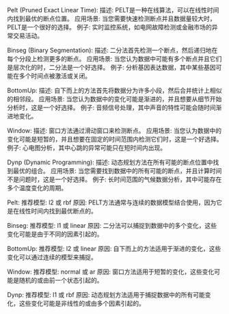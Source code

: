 Pelt (Pruned Exact Linear Time):
描述: PELT是一种在线算法，可以在线性时间内找到最优的断点位置。
应用场景: 当您需要快速检测断点并且数据量较大时，PELT是一个很好的选择。
例子: 实时监控系统，如电网故障检测或金融市场的异常交易活动。

Binseg (Binary Segmentation):
描述: 二分法首先检测一个断点，然后递归地在每个分段上检测更多的断点。
应用场景: 当您认为数据中可能有多个断点并且它们是层次化的时，二分法是一个好选择。
例子: 分析基因表达数据，其中某些基因可能在多个时间点被激活或关闭。

BottomUp:
描述: 自下而上的方法首先将数据分为许多小段，然后合并统计上相似的相邻段。
应用场景: 当您认为数据中的变化可能是渐进的，并且想要从细节开始分析时，这是一个好选择。
例子: 音频信号处理，其中声音的特性可能会随时间渐进地变化。

Window:
描述: 窗口方法通过滑动窗口来检测断点。
应用场景: 当您认为数据中的变化可能是短暂的，并且想要在固定的时间范围内检测它们时，这是一个好选择。
例子: 心电图分析，其中心跳的异常可能只在短时间内出现。

Dynp (Dynamic Programming):
描述: 动态规划方法在所有可能的断点位置中找到最优的组合。
应用场景: 当您需要找到数据中的所有可能的断点，并且计算时间不是问题时，这是一个好选择。
例子: 长时间范围的气候数据分析，其中可能存在多个温度变化的周期。


Pelt:
推荐模型: l2 或 rbf
原因: PELT方法通常与连续的数据模型结合使用，因为它是在线性时间内找到最优断点的。

Binseg:
推荐模型: l1 或 linear
原因: 二分法可以捕捉到数据中的多个变化，这些变化可能是由于不同的因素引起的。

BottomUp:
推荐模型: l2 或 linear
原因: 自下而上的方法适用于渐进的变化，这些变化可以通过连续的模型来捕捉。

Window:
推荐模型: normal 或 ar
原因: 窗口方法适用于短暂的变化，这些变化可能是随机的或由前一个状态引起的。

Dynp:
推荐模型: l1 或 rbf
原因: 动态规划方法适用于捕捉数据中的所有可能变化，这些变化可能是非线性的或由多个因素引起的。
